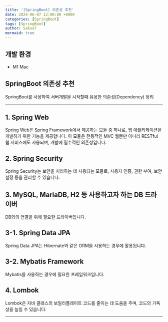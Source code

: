 ```yaml
---
title: '[SpringBoot] 의존성 추천'
date: 2024-06-07 12:00:00 +0000
categories: [SpringBoot]
tags: [SpringBoot]
author: Sakua7
mermaid: true
---
```


## 개발 환경

- <span class="env-text">M1 Mac</span>

## SpringBoot 의존성 추천

SpringBoot를 사용하여 서버개발을 시작할때 유용한 의존성(Dependency) 정리

---

## 1. Spring Web

Spring Web은 Spring Framework에서 제공하는 모듈 중 하나로, 웹 애플리케이션을 개발하기 위한 기능을 제공합니다. 이 모듈은 전통적인 MVC 웹뿐만 아니라 RESTful 웹 서비스에도 사용되며, 개발에 필수적인 의존성입니다.

## 2. Spring Security

Spring Security는 보안을 처리하는 데 사용되는 모듈로, 사용자 인증, 권한 부여, 보안 설정 등을 관리할 수 있습니다.

## 3. MySQL, MariaDB, H2 등 사용하고자 하는 DB 드라이버

DB와의 연결을 위해 필요한 드라이버입니다.

## 3-1. Spring Data JPA

Spring Data JPA는 Hibernate와 같은 ORM을 사용하는 경우에 활용됩니다.

## 3-2. Mybatis Framework

Mybatis를 사용하는 경우에 필요한 프레임워크입니다.

## 4. Lombok

Lombok은 자바 클래스의 보일러플레이트 코드를 줄이는 데 도움을 주며, 코드의 가독성을 높일 수 있습니다.

---
